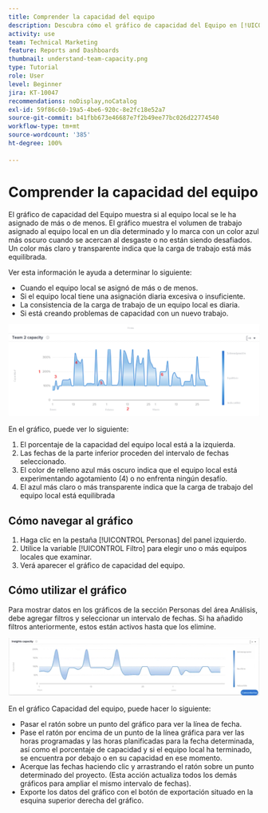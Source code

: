 ```yaml
---
title: Comprender la capacidad del equipo
description: Descubra cómo el gráfico de capacidad del Equipo en [!UICONTROL Análisis mejorado] muestra cuándo se ha asignado de más o de menos a un equipo local.
activity: use
team: Technical Marketing
feature: Reports and Dashboards
thumbnail: understand-team-capacity.png
type: Tutorial
role: User
level: Beginner
jira: KT-10047
recommendations: noDisplay,noCatalog
exl-id: 59f86c60-19a5-4be6-920c-8e2fc18e52a7
source-git-commit: b41fbb673e46687e7f2b49ee77bc026d22774540
workflow-type: tm+mt
source-wordcount: '385'
ht-degree: 100%

---
```


# Comprender la capacidad del equipo

El gráfico de capacidad del Equipo muestra si al equipo local se le ha asignado de más o de menos. El gráfico muestra el volumen de trabajo asignado al equipo local en un día determinado y lo marca con un color azul más oscuro cuando se acercan al desgaste o no están siendo desafiados. Un color más claro y transparente indica que la carga de trabajo está más equilibrada.

Ver esta información le ayuda a determinar lo siguiente:

* Cuando el equipo local se asignó de más o de menos.
* Si el equipo local tiene una asignación diaria excesiva o insuficiente.
* La consistencia de la carga de trabajo de un equipo local es diaria.
* Si está creando problemas de capacidad con un nuevo trabajo.

![Imagen que muestra un gráfico de capacidad del equipo con números en las áreas que se describen en las viñetas siguientes](assets/section-3-4.png)

En el gráfico, puede ver lo siguiente:

1. El porcentaje de la capacidad del equipo local está a la izquierda.
1. Las fechas de la parte inferior proceden del intervalo de fechas seleccionado.
1. El color de relleno azul más oscuro indica que el equipo local está experimentando agotamiento (4) o no enfrenta ningún desafío.
1. El azul más claro o más transparente indica que la carga de trabajo del equipo local está equilibrada

## Cómo navegar al gráfico

1. Haga clic en la pestaña [!UICONTROL Personas] del panel izquierdo.
1. Utilice la variable [!UICONTROL Filtro] para elegir uno o más equipos locales que examinar.
1. Verá aparecer el gráfico de capacidad del equipo.

## Cómo utilizar el gráfico

Para mostrar datos en los gráficos de la sección Personas del área Análisis, debe agregar filtros y seleccionar un intervalo de fechas. Si ha añadido filtros anteriormente, estos están activos hasta que los elimine.

![Una imagen que muestra un gráfico de capacidad del equipo](assets/section-3-5.png)

En el gráfico Capacidad del equipo, puede hacer lo siguiente:

* Pasar el ratón sobre un punto del gráfico para ver la línea de fecha.
* Pase el ratón por encima de un punto de la línea gráfica para ver las horas programadas y las horas planificadas para la fecha determinada, así como el porcentaje de capacidad y si el equipo local ha terminado, se encuentra por debajo o en su capacidad en ese momento.
* Acerque las fechas haciendo clic y arrastrando el ratón sobre un punto determinado del proyecto. (Esta acción actualiza todos los demás gráficos para ampliar el mismo intervalo de fechas).
* Exporte los datos del gráfico con el botón de exportación situado en la esquina superior derecha del gráfico.
